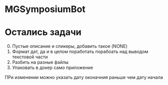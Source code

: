 # MGSymposiumBot



# Остались задачи

0. Пустые описание и спикеры, добавить такое (NONE)
1. Формат дат, да и в целом поработать порабоать над выводом текстовой части
2. Разбить на разные файлы
3. Упаковать в докер само приложение


ПРи изменении можно указать дату оконачния раньше чем дату начала